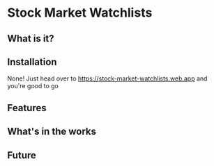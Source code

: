 # Stock Market Watchlists

## What is it?



## Installation
None! Just head over to https://stock-market-watchlists.web.app and you're good to go

## Features

## What's in the works

## Future

